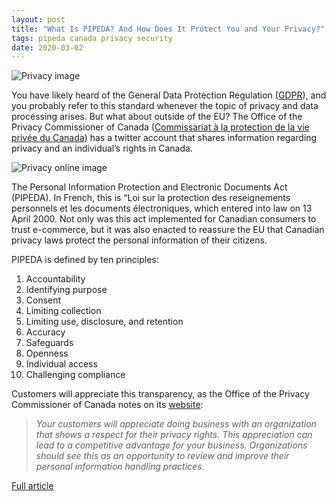 ```yaml
---
layout: post
title: "What Is PIPEDA? And How Does It Protect You and Your Privacy?"
tags: pipeda canada privacy security
date: 2020-03-02
---
```


![Privacy image](https://3b6xlt3iddqmuq5vy2w0s5d3-wpengine.netdna-ssl.com/state-of-security/wp-content/uploads/sites/3/What-is-PIPEDA-And-Why-Does-it-Matter.png)

You have likely heard of the General Data Protection Regulation 
([GDPR](https://www.tripwire.com/solutions/compliance-solutions/gdpr/getting-up-to-speed-on-gdpr-register/)), 
and you probably refer to this standard whenever the topic of privacy and data processing arises. But what 
about outside of the EU? The Office of the Privacy Commissioner of Canada 
([Commissariat à la protection de la vie privée du Canada](https://twitter.com/priveeprivacy)) has a twitter 
account that shares information regarding privacy and an individual’s rights in Canada.

![Privacy online image](https://pbs.twimg.com/media/ENxSfx5XUAE2zEM?format=png&name=small)

The Personal Information Protection and Electronic Documents Act (PIPEDA). In French, this is 
“Loi sur la protection des reseignements personnels et les documents électroniques, which entered 
into law on 13 April 2000. Not only was this act implemented for Canadian consumers to trust e-commerce, 
but it was also enacted to reassure the EU that Canadian privacy laws protect the personal information of their citizens.

PIPEDA is defined by ten principles:

1. Accountability
2. Identifying purpose
3. Consent
4. Limiting collection
5. Limiting use, disclosure, and retention
6. Accuracy
7. Safeguards
8. Openness
9. Individual access
10. Challenging compliance

Customers will appreciate this transparency, as the Office of the Privacy Commissioner of Canada notes on its 
[website](https://www.priv.gc.ca/en/privacy-topics/privacy-laws-in-canada/the-personal-information-protection-and-electronic-documents-act-pipeda/pipeda-compliance-help/guide_org/):

> *Your customers will appreciate doing business with an organization that shows a respect for their privacy rights. This appreciation can lead to a competitive advantage for your business. Organizations should see this as an opportunity to review and improve their personal information handling practices.*


[Full article](https://www.tripwire.com/state-of-security/security-data-protection/what-pipeda-why-matter/)
